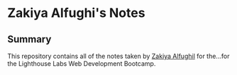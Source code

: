 # Zakiya Alfughi's Notes





## Summary 

This repository contains all of the notes taken by [Zakiya Alfughil](https://github.com/ZakiyaA/lighthouse-web-notes/commit/72fa818b231cfada50b6e74f4dbf93534d192313) for the...for the Lighthouse Labs Web Development Bootcamp.


